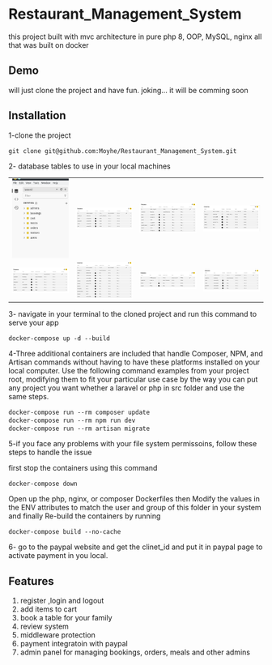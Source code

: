 # Restaurant_Management_System

this project built with mvc architecture in pure php 8, OOP, MySQL, nginx all that was built on docker

## Demo

will just clone the project and have fun. joking... it will be comming soon

## Installation

1-clone the project

    git clone git@github.com:Moyhe/Restaurant_Management_System.git

2- database tables to use in your local machines

<table>
  <tr>
    <td><img src="./src/public/img/img1.png" width="200" /></td>
    <td><img src="./src/public/img/img2.png" width="200" /></td>
    <td><img src="./src/public/img/img3.png" width="200" /></td>
    <td><img src="./src/public/img/img4.png" width="200" /></td>
  </tr>
  <tr>
    <td><img src="./src/public/img/img5.png" width="200" /></td>
    <td><img src="./src/public/img/img6.png" width="200" /></td>
    <td><img src="./src/public/img/img7.png" width="200" /></td>
    <td><img src="./src/public/img/img8.png" width="200" /></td>
  </tr>
</table>

3- navigate in your terminal to the cloned project and run this command to serve your app

    docker-compose up -d --build

4-Three additional containers are included that handle Composer, NPM, and Artisan commands without having to have these platforms installed on your local computer. Use the following command examples from your project root, modifying them to fit your particular use case by the way you can put any project you want whether a laravel or php in src folder and use the same steps.

    docker-compose run --rm composer update
    docker-compose run --rm npm run dev
    docker-compose run --rm artisan migrate

5-if you face any problems with your file system permissoins, follow these steps to handle the issue

first stop the containers using this command

    docker-compose down

Open up the php, nginx, or composer Dockerfiles then
Modify the values in the ENV attributes to match the user and group of this folder in your system
and finally Re-build the containers by running

    docker-compose build --no-cache

6- go to the paypal website and get the clinet_id and put it in paypal page to activate payment in you local.

## Features

1. register ,login and logout
2. add items to cart
3. book a table for your family
4. review system
5. middleware protection
6. payment integratoin with paypal
7. admin panel for managing bookings, orders, meals and other admins
